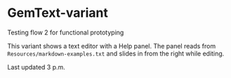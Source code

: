 # GemText-variant
Testing flow 2 for functional prototyping

This variant shows a text editor with a Help panel. The panel reads from
`Resources/markdown-examples.txt` and slides in from the right while editing.

Last updated 3 p.m.